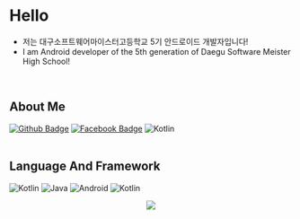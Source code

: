 # Hello

* 저는 대구소프트웨어마이스터고등학교 5기 안드로이드 개발자입니다!
* I am Android developer of the 5th generation of Daegu Software Meister High School!
<br/>

## About Me
 [![Github Badge](http://img.shields.io/badge/-Github-black?style=flat-square&logo=github&link=https://github.com/Silver-Deer)](https://github.com/Silver-Deer) [![Facebook Badge](https://img.shields.io/badge/facebook-1877f2?style=flat-square&logo=facebook&logoColor=white&link=https://www.facebook.com/profile.php?id=100027739966709)](https://www.facebook.com/profile.php?id=100027739966709) ![Kotlin](https://img.shields.io/badge/Velog-12B886?style=flat-square&logo=vimeo&logoColor=white&link=https://velog.io/@sasy0113)
<br/>
<br/>


## Language And Framework
![Kotlin](https://img.shields.io/badge/Kotlin-0095D5?style=flat-square&logo=Kotlin&logoColor=white) ![Java](https://img.shields.io/badge/JAVA-007396?style=flat-square&logo=Java&logoColor=white) ![Android](https://img.shields.io/badge/Android-3DDC84?style=flat-square&logo=Android&logoColor=white) ![Kotlin](https://img.shields.io/badge/Gradle-02303A?style=flat-square&logo=gradle&logoColor=white)

<p align="center">
  <a href="https://hits.seeyoufarm.com"><img src="https://hits.seeyoufarm.com/api/count/incr/badge.svg?url=https%3A%2F%2Fgithub.com%2FSilver-Deer&count_bg=%237B62C3&title_bg=%239D7EDF&icon=github.svg&icon_color=%23B890DF&title=hits&edge_flat=false"/></a>
</p>
